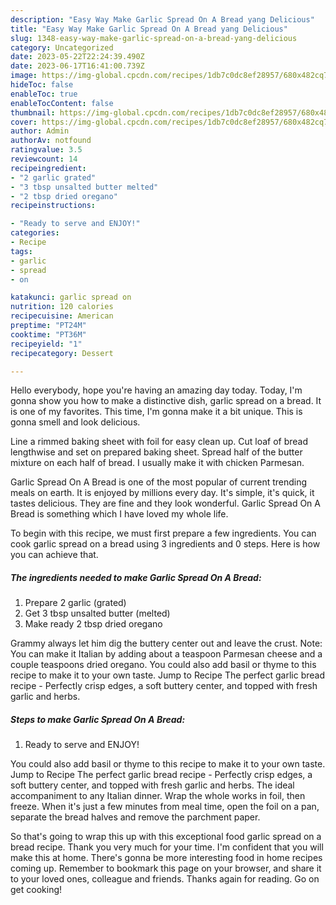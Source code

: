 ```yaml
---
description: "Easy Way Make Garlic Spread On A Bread yang Delicious"
title: "Easy Way Make Garlic Spread On A Bread yang Delicious"
slug: 1348-easy-way-make-garlic-spread-on-a-bread-yang-delicious
category: Uncategorized
date: 2023-05-22T22:24:39.490Z
date: 2023-06-17T16:41:00.739Z
image: https://img-global.cpcdn.com/recipes/1db7c0dc8ef28957/680x482cq70/garlic-spread-on-a-bread-recipe-main-photo.jpg
hideToc: false
enableToc: true
enableTocContent: false
thumbnail: https://img-global.cpcdn.com/recipes/1db7c0dc8ef28957/680x482cq70/garlic-spread-on-a-bread-recipe-main-photo.jpg
cover: https://img-global.cpcdn.com/recipes/1db7c0dc8ef28957/680x482cq70/garlic-spread-on-a-bread-recipe-main-photo.jpg
author: Admin
authorAv: notfound
ratingvalue: 3.5
reviewcount: 14
recipeingredient:
- "2 garlic grated"
- "3 tbsp unsalted butter melted"
- "2 tbsp dried oregano"
recipeinstructions:

- "Ready to serve and ENJOY!"
categories:
- Recipe
tags:
- garlic
- spread
- on

katakunci: garlic spread on 
nutrition: 120 calories
recipecuisine: American
preptime: "PT24M"
cooktime: "PT36M"
recipeyield: "1"
recipecategory: Dessert

---
```



Hello everybody, hope you're having an amazing day today. Today, I'm gonna show you how to make a distinctive dish, garlic spread on a bread. It is one of my favorites. This time, I'm gonna make it a bit unique. This is gonna smell and look delicious.

Line a rimmed baking sheet with foil for easy clean up. Cut loaf of bread lengthwise and set on prepared baking sheet. Spread half of the butter mixture on each half of bread. I usually make it with chicken Parmesan.

Garlic Spread On A Bread is one of the most popular of current trending meals on earth. It is enjoyed by millions every day. It's simple, it's quick, it tastes delicious. They are fine and they look wonderful. Garlic Spread On A Bread is something which I have loved my whole life.


To begin with this recipe, we must first prepare a few ingredients. You can cook garlic spread on a bread using 3 ingredients and 0 steps. Here is how you can achieve that.

<!--inarticleads1-->

##### The ingredients needed to make Garlic Spread On A Bread:

1. Prepare 2 garlic (grated)
1. Get 3 tbsp unsalted butter (melted)
1. Make ready 2 tbsp dried oregano


Grammy always let him dig the buttery center out and leave the crust. Note: You can make it Italian by adding about a teaspoon Parmesan cheese and a couple teaspoons dried oregano. You could also add basil or thyme to this recipe to make it to your own taste. Jump to Recipe The perfect garlic bread recipe - Perfectly crisp edges, a soft buttery center, and topped with fresh garlic and herbs. 

<!--inarticleads2-->

##### Steps to make Garlic Spread On A Bread:


1. Ready to serve and ENJOY!

You could also add basil or thyme to this recipe to make it to your own taste. Jump to Recipe The perfect garlic bread recipe - Perfectly crisp edges, a soft buttery center, and topped with fresh garlic and herbs. The ideal accompaniment to any Italian dinner. Wrap the whole works in foil, then freeze. When it&#39;s just a few minutes from meal time, open the foil on a pan, separate the bread halves and remove the parchment paper. 

So that's going to wrap this up with this exceptional food garlic spread on a bread recipe. Thank you very much for your time. I'm confident that you will make this at home. There's gonna be more interesting food in home recipes coming up. Remember to bookmark this page on your browser, and share it to your loved ones, colleague and friends. Thanks again for reading. Go on get cooking!
